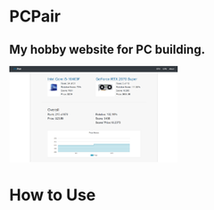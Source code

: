 # PCPair
<h2>My hobby website for PC building.</h2>

<img src="./graphics/pcpair.png" alt="PCPair" width="60%">

# How to Use
